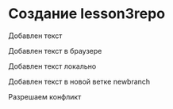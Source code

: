 ﻿# Создание lesson3repo
Добавлен текст

Добавлен текст в браузере

Добавлен текст локально

Добавлен текст в новой ветке newbranch

Разрешаем конфликт
